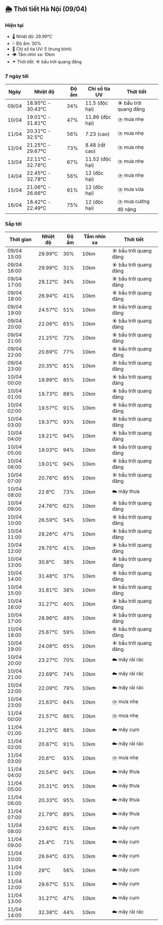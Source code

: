 ## 🌦️ Thời tiết Hà Nội (09/04)

### Hiện tại

- 🌡️ Nhiệt độ: 29.99℃
- 💦 Độ ẩm: 30%
- 🌟 Chỉ số tia UV: 5 (trung bình)
- 👁️ Tầm nhìn xa: 10km
- ☂️ Thời tiết: ☀️ bầu trời quang đãng

### 7 ngày tới

| Ngày | Nhiệt độ | Độ ẩm | Chỉ số tia UV | Thời tiết |
| --- | --- | --- | --- | --- |
| 09/04 | 18.95℃ - 30.43℃ | 34% | 11.5 (độc hại) | ☀️ bầu trời quang đãng |
| 10/04 | 19.01℃ - 31.81℃ | 47% | 11.86 (độc hại) | ⛈️ mưa nhẹ |
| 11/04 | 20.31℃ - 32.5℃ | 56% | 7.23 (cao) | ⛈️ mưa nhẹ |
| 12/04 | 21.25℃ - 29.67℃ | 73% | 8.48 (rất cao) | ⛈️ mưa nhẹ |
| 13/04 | 22.11℃ - 32.76℃ | 67% | 11.52 (độc hại) | ⛈️ mưa nhẹ |
| 14/04 | 22.45℃ - 32.78℃ | 56% | 12 (độc hại) | ⛈️ mưa nhẹ |
| 15/04 | 21.06℃ - 26.66℃ | 91% | 12 (độc hại) | ⛈️ mưa vừa |
| 16/04 | 18.42℃ - 22.49℃ | 75% | 12 (độc hại) | ⛈️ mưa cường độ nặng |

### Sắp tới

| Thời gian | Nhiệt độ | Độ ẩm | Tầm nhìn xa | Thời tiết |
| --- | --- | --- | --- | --- |
| 09/04 15:00 | 29.99℃ | 30% | 10km | ☀️ bầu trời quang đãng |
| 09/04 16:00 | 29.99℃ | 31% | 10km | ☀️ bầu trời quang đãng |
| 09/04 17:00 | 29.12℃ | 34% | 10km | ☀️ bầu trời quang đãng |
| 09/04 18:00 | 26.94℃ | 41% | 10km | ☀️ bầu trời quang đãng |
| 09/04 19:00 | 24.57℃ | 51% | 10km | ☀️ bầu trời quang đãng |
| 09/04 20:00 | 22.06℃ | 65% | 10km | ☀️ bầu trời quang đãng |
| 09/04 21:00 | 21.25℃ | 72% | 10km | ☀️ bầu trời quang đãng |
| 09/04 22:00 | 20.69℃ | 77% | 10km | ☀️ bầu trời quang đãng |
| 09/04 23:00 | 20.35℃ | 81% | 10km | ☀️ bầu trời quang đãng |
| 10/04 00:00 | 19.99℃ | 85% | 10km | ☀️ bầu trời quang đãng |
| 10/04 01:00 | 19.73℃ | 88% | 10km | ☀️ bầu trời quang đãng |
| 10/04 02:00 | 19.57℃ | 91% | 10km | ☀️ bầu trời quang đãng |
| 10/04 03:00 | 19.37℃ | 93% | 10km | ☀️ bầu trời quang đãng |
| 10/04 04:00 | 19.21℃ | 94% | 10km | ☀️ bầu trời quang đãng |
| 10/04 05:00 | 19.03℃ | 94% | 10km | ☀️ bầu trời quang đãng |
| 10/04 06:00 | 19.01℃ | 94% | 10km | ☀️ bầu trời quang đãng |
| 10/04 07:00 | 20.76℃ | 85% | 10km | ☀️ bầu trời quang đãng |
| 10/04 08:00 | 22.8℃ | 73% | 10km | ☁️ mây thưa |
| 10/04 09:00 | 24.76℃ | 62% | 10km | ☀️ bầu trời quang đãng |
| 10/04 10:00 | 26.59℃ | 54% | 10km | ☀️ bầu trời quang đãng |
| 10/04 11:00 | 28.26℃ | 47% | 10km | ☀️ bầu trời quang đãng |
| 10/04 12:00 | 29.75℃ | 41% | 10km | ☀️ bầu trời quang đãng |
| 10/04 13:00 | 30.8℃ | 38% | 10km | ☀️ bầu trời quang đãng |
| 10/04 14:00 | 31.48℃ | 37% | 10km | ☀️ bầu trời quang đãng |
| 10/04 15:00 | 31.81℃ | 38% | 10km | ☀️ bầu trời quang đãng |
| 10/04 16:00 | 31.27℃ | 40% | 10km | ☀️ bầu trời quang đãng |
| 10/04 17:00 | 28.96℃ | 49% | 10km | ☀️ bầu trời quang đãng |
| 10/04 18:00 | 25.67℃ | 59% | 10km | ☀️ bầu trời quang đãng |
| 10/04 19:00 | 24.08℃ | 65% | 10km | ☀️ bầu trời quang đãng |
| 10/04 20:00 | 23.27℃ | 70% | 10km | ☁️ mây rải rác |
| 10/04 21:00 | 22.69℃ | 74% | 10km | ☁️ mây rải rác |
| 10/04 22:00 | 22.09℃ | 79% | 10km | ☁️ mây rải rác |
| 10/04 23:00 | 21.63℃ | 84% | 10km | ⛈️ mưa nhẹ |
| 11/04 00:00 | 21.57℃ | 86% | 10km | ⛈️ mưa nhẹ |
| 11/04 01:00 | 21.25℃ | 88% | 10km | ☁️ mây cụm |
| 11/04 02:00 | 20.87℃ | 91% | 10km | ☁️ mây rải rác |
| 11/04 03:00 | 20.6℃ | 93% | 10km | ⛈️ mưa nhẹ |
| 11/04 04:00 | 20.54℃ | 94% | 10km | ☁️ mây thưa |
| 11/04 05:00 | 20.31℃ | 95% | 10km | ☁️ mây thưa |
| 11/04 06:00 | 20.33℃ | 95% | 10km | ☁️ mây thưa |
| 11/04 07:00 | 21.79℃ | 89% | 10km | ☁️ mây thưa |
| 11/04 08:00 | 23.63℃ | 81% | 10km | ☁️ mây cụm |
| 11/04 09:00 | 25.4℃ | 71% | 10km | ☁️ mây cụm |
| 11/04 10:00 | 26.64℃ | 63% | 10km | ☁️ mây cụm |
| 11/04 11:00 | 28℃ | 56% | 10km | ☁️ mây cụm |
| 11/04 12:00 | 29.67℃ | 51% | 10km | ☁️ mây cụm |
| 11/04 13:00 | 31.27℃ | 47% | 10km | ☁️ mây cụm |
| 11/04 14:00 | 32.38℃ | 44% | 10km | ☁️ mây rải rác |
